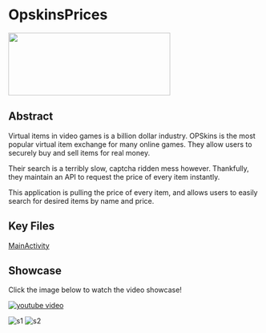 # OpskinsPrices

<a href="https://play.google.com/store/apps/details?id=com.chadali.opskinsprices"><img src="https://play.google.com/intl/en_us/badges/images/generic/en_badge_web_generic.png" width="323" height="125"/></a>

## Abstract

Virtual items in video games is a billion dollar industry. OPSkins is the most popular virtual item exchange for many online games. They allow users to securely buy and sell items for real money.

Their search is a terribly slow, captcha ridden mess however. Thankfully, they maintain an API to request the price of every item instantly.

This application is pulling the price of every item, and allows users to easily search for desired items by name and price.

## Key Files

[MainActivity](https://github.com/chadali/OpskinsPrices/blob/master/app/src/main/java/com/chadali/opskinsprices/MainActivity.java)

## Showcase

Click the image below to watch the video showcase!

[![youtube video](https://i.imgur.com/TvmvMRf.png)](http://www.youtube.com/watch?v=lxfsWbUKvew)

![s1](https://lh3.googleusercontent.com/hbJKxVxZ0TsZgDSPaoTzZ2EJ4Q0LQ3dTBXDCgKj5ltd023pbRLePjcKmnnnAkaBjqNrr=h900-rw) ![s2](https://lh3.googleusercontent.com/3ETGn6bzSEar30Z8TurnibZDeUT0-rdzumiCfqjGontLPs0HEeayREmm62kx8IV8Zh4=h900-rw)
